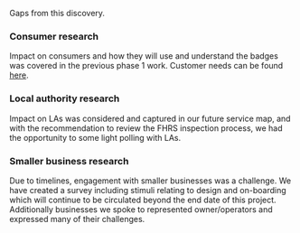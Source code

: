 Gaps from this discovery.

### Consumer research
Impact on consumers and how they will use and understand the badges was covered in the previous phase 1 work. Customer needs can be found [here](https://github.com/notbinary/fsa-digital-badges/wiki/Previous-research,-phase-1-discovery).

### Local authority research
Impact on LAs was considered and captured in our future service map, and with the recommendation to review the FHRS inspection process, we had the opportunity to some light polling with LAs. 

### Smaller business research
Due to timelines, engagement with smaller businesses was a challenge. We have created a survey including stimuli relating to design and on-boarding which will continue to be circulated beyond the end date of this project. Additionally businesses we spoke to represented owner/operators and expressed many of their challenges.
